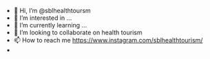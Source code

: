 - 👋 Hi, I’m @sblhealthtoursm
- 👀 I’m interested in ...
- 🌱 I’m currently learning ...
- 💞️ I’m looking to collaborate on health tourism
- 📫 How to reach me https://www.instagram.com/sblhealthtourism/
- 
<!---
sblhealthtoursm/sblhealthtoursm is a ✨ special ✨ repository because its `README.md` (this file) appears on your GitHub profile.
You can click the Preview link to take a look at your changes.
--->
